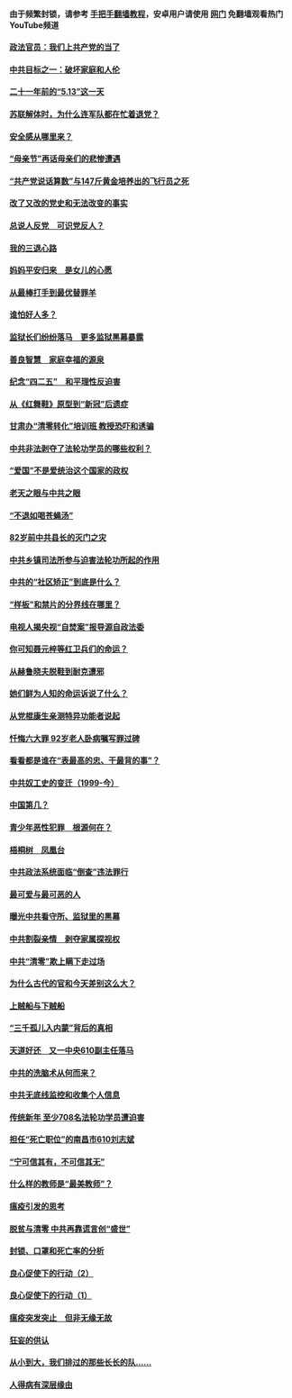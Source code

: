 #### 由于频繁封锁，请参考 [手把手翻墙教程](https://github.com/gfw-breaker/guides/wiki/)，安卓用户请使用 [网门](https://github.com/gfw-breaker/nogfw/blob/master/dl.md?t=05192101) 免翻墙观看热门YouTube频道 

#### [政法官员：我们上共产党的当了](../pages/19/425351.md?t=05192101) 

#### [中共目标之一：破坏家庭和人伦](../pages/19/424454.md?t=05192101) 

#### [二十一年前的“5.13”这一天](../pages/19/424814.md?t=05192101) 

#### [苏联解体时，为什么连军队都在忙着退党？](../pages/19/424335.md?t=05192101) 

#### [安全感从哪里来？](../pages/19/424336.md?t=05192101) 

#### [“母亲节”再话母亲们的悲惨遭遇](../pages/19/424234.md?t=05192101) 

#### [“共产党说话算数”与147斤黄金培养出的飞行员之死](../pages/19/424115.md?t=05192101) 

#### [改了又改的党史和无法改变的事实](../pages/19/424037.md?t=05192101) 

#### [总说人反党　可识党反人？](../pages/19/423820.md?t=05192101) 

#### [我的三退心路](../pages/19/423876.md?t=05192101) 

#### [妈妈平安归来　是女儿的心愿](../pages/19/423947.md?t=05192101) 

#### [从最棒打手到最优替罪羊](../pages/19/423819.md?t=05192101) 

#### [谁怕好人多？](../pages/19/423774.md?t=05192101) 

#### [监狱长们纷纷落马　更多监狱黑幕暴露](../pages/19/423787.md?t=05192101) 

#### [善良智慧　家庭幸福的源泉](../pages/19/423632.md?t=05192101) 

#### [纪念“四二五”　和平理性反迫害](../pages/19/423660.md?t=05192101) 

#### [从《红舞鞋》原型到“新冠”后遗症](../pages/19/423509.md?t=05192101) 

#### [甘肃办“清零转化”培训班 教授恐吓和诱骗](../pages/19/423498.md?t=05192101) 

#### [中共非法剥夺了法轮功学员的哪些权利？](../pages/19/423392.md?t=05192101) 

#### [“爱国”不是爱统治这个国家的政权](../pages/19/423029.md?t=05192101) 

#### [老天之眼与中共之眼](../pages/19/423378.md?t=05192101) 

#### [“不退如喝苍蝇汤”](../pages/19/423287.md?t=05192101) 

#### [82岁前中共县长的灭门之灾](../pages/19/423055.md?t=05192101) 

#### [中共乡镇司法所参与迫害法轮功所起的作用](../pages/19/423064.md?t=05192101) 

#### [中共的“社区矫正”到底是什么？](../pages/19/422870.md?t=05192101) 

#### [“样板”和禁片的分界线在哪里？](../pages/19/422704.md?t=05192101) 

#### [电视人揭央视“自焚案”报导源自政法委](../pages/19/422770.md?t=05192101) 

#### [你可知聂元梓等红卫兵们的命运？](../pages/19/422848.md?t=05192101) 

#### [从赫鲁晓夫脱鞋到耐克遭邪](../pages/19/422826.md?t=05192101) 

#### [她们鲜为人知的命运诉说了什么？](../pages/19/422754.md?t=05192101) 

#### [从党棍康生亲测特异功能者说起](../pages/19/422657.md?t=05192101) 

#### [忏悔六大罪 92岁老人卧病嘱写罪过碑](../pages/19/422750.md?t=05192101) 

#### [看看都是谁在“表最高的忠、干最背的事”？](../pages/19/422703.md?t=05192101) 

#### [中共奴工史的变迁（1999-今）](../pages/19/422656.md?t=05192101) 

#### [中国第几？](../pages/19/422496.md?t=05192101) 

#### [青少年恶性犯罪　根源何在？](../pages/19/422449.md?t=05192101) 

#### [梧桐树　凤凰台](../pages/19/422442.md?t=05192101) 

#### [中共政法系统面临“倒查”违法罪行](../pages/19/422497.md?t=05192101) 

#### [最可爱与最可恶的人](../pages/19/422448.md?t=05192101) 

#### [曝光中共看守所、监狱里的黑幕](../pages/19/422390.md?t=05192101) 

#### [中共割裂亲情　剥夺家属探视权](../pages/19/422364.md?t=05192101) 

#### [中共“清零”欺上瞒下走过场](../pages/19/422306.md?t=05192101) 

#### [为什么古代的官和今天差别这么大？](../pages/19/422228.md?t=05192101) 

#### [上贼船与下贼船](../pages/19/422276.md?t=05192101) 

#### [“三千孤儿入内蒙”背后的真相](../pages/19/422229.md?t=05192101) 

#### [天道好还　又一中央610副主任落马](../pages/19/422155.md?t=05192101) 

#### [中共的洗脑术从何而来？](../pages/19/422154.md?t=05192101) 

#### [中共无底线监控和收集个人信息](../pages/19/422039.md?t=05192101) 

#### [传统新年 至少708名法轮功学员遭迫害](../pages/19/421946.md?t=05192101) 

#### [担任“死亡职位”的南昌市610刘志斌](../pages/19/421957.md?t=05192101) 

#### [“宁可信其有，不可信其无”](../pages/19/421691.md?t=05192101) 

#### [什么样的教师是“最美教师”？](../pages/19/421755.md?t=05192101) 

#### [瘟疫引发的思考](../pages/19/421594.md?t=05192101) 

#### [脱贫与清零 中共再靠谎言创“盛世”](../pages/19/421590.md?t=05192101) 

#### [封锁、口罩和死亡率的分析](../pages/19/421495.md?t=05192101) 

#### [良心促使下的行动（2）](../pages/19/421361.md?t=05192101) 

#### [良心促使下的行动（1）](../pages/19/421302.md?t=05192101) 

#### [瘟疫突发突止　但非无缘无故](../pages/19/421281.md?t=05192101) 

#### [狂妄的供认](../pages/19/421199.md?t=05192101) 

#### [从小到大，我们排过的那些长长的队……](../pages/19/421243.md?t=05192101) 

#### [人得病有深层缘由](../pages/19/420864.md?t=05192101) 


